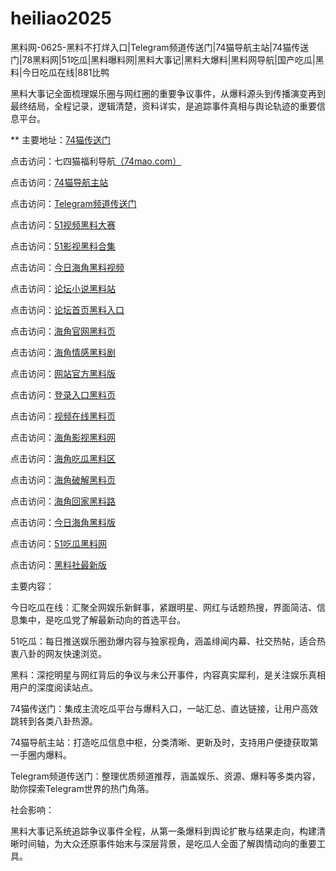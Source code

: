# heiliao2025
黑料网-0625-黑料不打烊入口|Telegram频道传送门|74猫导航主站|74猫传送门|78黑料网|51吃瓜|黑料曝料网|黑料大事记|黑料大爆料|黑料网导航|国产吃瓜|黑料|今日吃瓜在线|881比鸭

黑料大事记全面梳理娱乐圈与网红圈的重要争议事件，从爆料源头到传播演变再到最终结局，全程记录，逻辑清楚，资料详实，是追踪事件真相与舆论轨迹的重要信息平台。

** 主要地址：<a href="https://74mao.com/">74猫传送门</a>

点击访问：七四猫福利导航<a href="https://74mao.com/">（74mao.com）</a>

点击访问：<a href="https://74mao.com/">74猫导航主站</a>

点击访问：<a href="https://74mao.com/">Telegram频道传送门</a>

点击访问：<a href="https://hj-822.pages.dev/">51视频黑料大赛</a>  

点击访问：<a href="https://hj-835.pages.dev/">51影视黑料合集</a>  

点击访问：<a href="https://hj-936.pages.dev/">今日海角黑料视频</a>  

点击访问：<a href="https://hj-937.pages.dev/">论坛小说黑料站</a>  

点击访问：<a href="https://hj-938.pages.dev/">论坛首页黑料入口</a>  

点击访问：<a href="https://hj-939.pages.dev/">海角官网黑料页</a>  

点击访问：<a href="https://hj-940.pages.dev/">海角情感黑料剧</a>  

点击访问：<a href="https://hj-941.pages.dev/">网站官方黑料版</a>  

点击访问：<a href="https://hj-942.pages.dev/">登录入口黑料页</a>  

点击访问：<a href="https://hj-943.pages.dev/">视频在线黑料页</a>  

点击访问：<a href="https://hj-915.pages.dev/">海角影视黑料网</a>  

点击访问：<a href="https://hj-916.pages.dev/">海角吃瓜黑料区</a>  

点击访问：<a href="https://hj-917.pages.dev/">海角破解黑料页</a>  

点击访问：<a href="https://hj-918.pages.dev/">海角回家黑料路</a>  

点击访问：<a href="https://hj-919.pages.dev/">今日海角黑料版</a>  

点击访问：<a href="https://hj-846.pages.dev/">51吃瓜黑料网</a>  

点击访问：<a href="https://hls-01.pages.dev/">黑料社最新版</a>  

主要内容：

今日吃瓜在线：汇聚全网娱乐新鲜事，紧跟明星、网红与话题热搜，界面简洁、信息集中，是吃瓜党了解最新动向的首选平台。

51吃瓜：每日推送娱乐圈劲爆内容与独家视角，涵盖绯闻内幕、社交热帖，适合热衷八卦的网友快速浏览。

黑料：深挖明星与网红背后的争议与未公开事件，内容真实犀利，是关注娱乐真相用户的深度阅读站点。

74猫传送门：集成主流吃瓜平台与爆料入口，一站汇总、直达链接，让用户高效跳转到各类八卦热源。

74猫导航主站：打造吃瓜信息中枢，分类清晰、更新及时，支持用户便捷获取第一手圈内爆料。

Telegram频道传送门：整理优质频道推荐，涵盖娱乐、资源、爆料等多类内容，助你探索Telegram世界的热门角落。

社会影响：

黑料大事记系统追踪争议事件全程，从第一条爆料到舆论扩散与结果走向，构建清晰时间轴，为大众还原事件始末与深层背景，是吃瓜人全面了解舆情动向的重要工具。
<span style="display:none;">[Canonical link](）</span>
